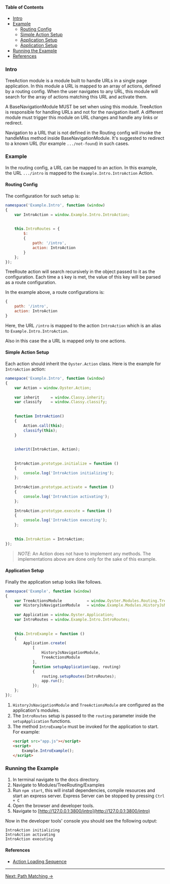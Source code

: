 #### Table of Contents

  * [Intro](#intro)
  * [Example](#example)
    * [Routing Config](#routing-config)
    * [Simple Action Setup](#simple-action-setup)
    * [Application Setup](#application-setup)
    * [Application Setup](#application-setup)
  * [Running the Example](#running-the-example)
  * [References](#references)
  

### Intro

TreeAction module is a module built to handle URLs in a single page application. 
In this module a URL is mapped to an array of actions, defined by a routing config.
When the user navigates to any URL, this module will search for the array of actions 
matching this URL and activate them. 

A BaseNavigationModule MUST be set when using this module. TreeAction is responsible 
for handling URLs and not for the navigation itself. A different module must trigger
this module on URL changes and handle any links or redirect.

Navigation to a URL that is not defined in the Routing config will invoke the handleMiss 
method inside BaseNavigationModule. It's suggested to redirect to a known URL (for example 
`.../not-found`) in such cases.


### Example

In the routing config, a URL can be mapped to an action. In this example, the URL `.../intro` 
is mapped to the `Example.Intro.IntroAction` Action.


#### Routing Config

The configuration for such setup is:

```js
namespace('Example.Intro', function (window)
{
	var IntroAction = window.Example.Intro.IntroAction;
	
	
	this.IntroRoutes = {
		$:
		{
			path: '/intro',
			action: IntroAction
		}
	};
});
```

TreeRoute action will search recursively in the object passed to it as the configuration. Each 
time a `$` key is met, the value of this key will be parsed as a route configuration.

In the example above, a route configurations is:

```js
{
	path: '/intro',
	action: IntroAction
}
```

Here, the URL `/intro` is mapped to the action `IntroAction` which is an alias to `Example.Intro.IntroAction`.

Also in this case the a URL is mapped only to one actions. 


#### Simple Action Setup 

Each action should inherit the `Oyster.Action` class. Here is the example for `IntroAction` action:

```js
namespace('Example.Intro', function (window)
{
	var Action = window.Oyster.Action;
	
	var inherit		= window.Classy.inherit;
	var classify	= window.Classy.classify;
	
	
	function IntroAction()
	{
		Action.call(this);
		classify(this);
	}
	
	
	inherit(IntroAction, Action);
	
	
	IntroAction.prototype.initialize = function ()
	{
		console.log('IntroAction initializing');
	};
	
	IntroAction.prototype.activate = function ()
	{
		console.log('IntroAction activating');
	};
	
	IntroAction.prototype.execute = function ()
	{
		console.log('IntroAction executing');
	};
	
	
	this.IntroAction = IntroAction;
});
```

> *NOTE*: An Action does not have to implement any methods. 
> The implementations above are done only for the sake of this example. 


#### Application Setup

Finally the application setup looks like follows.

```js
namespace('Example', function (window)
{
	var TreeActionsModule			= window.Oyster.Modules.Routing.TreeActionsModule;
	var HistoryJsNavigationModule	= window.Example.Modules.HistoryJsNavigationModule;
	
	var Application = window.Oyster.Application;
	var IntroRoutes = window.Example.Intro.IntroRoutes;
	
	
	this.IntroExample = function ()
	{
		Application.create(
			[
				HistoryJsNavigationModule,
				TreeActionsModule
			], 
			function setupApplication(app, routing)
			{
				routing.setupRoutes(IntroRoutes);
				app.run();
			});
	};
});
```

1. `HistoryJsNavigationModule` and `TreeActionsModule` are configured as the application's modules.
2. The `IntroRoutes` setup is passed to the `routing` parameter inside the `setupApplication` functions.
3. The method `IntroExample` must be invoked for the application to start. For example:
	```html
	<script src="app.js"></script>
	<script>
		Example.IntroExample();
	</script>	
	```


### Running the Example

1. In terminal navigate to the docs directory.
2. Navigate to Modules/TreeRouting/Examples
3. Run `npm start`, this will install dependencies, compile resources and start an express server.
  Express Server can be stopped by pressing `Ctrl + C`
4. Open the browser and developer tools.
5. Navigate to [http://127.0.0.1:3800/intro](http://127.0.0.1:3800/intro)

Now in the developer tools' console you should see the following output:

```
IntroAction initializing
IntroAction activating
IntroAction executing
```


#### References

- [Action Loading Sequence](ActionLoadSequence.md)


---

[Next: Path Matching ->](PathMatching.md)